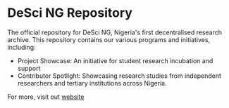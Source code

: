 # DeSci NG Repository

The official repository for DeSci NG, Nigeria's first decentralised research archive. This repository contains our various programs and initiatives, including: 
- Project Showcase: An initiative for student research incubation and support
- Contributor Spotlight: Showcasing research studies from independent researchers and tertiary institutions across Nigeria. 

For more, visit out [website](https://desci.ng/)
